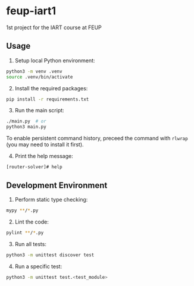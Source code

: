 # feup-iart1
1st project for the IART course at FEUP

## Usage

1. Setup local Python environment:

```bash
python3 -m venv .venv
source .venv/bin/activate
```

2. Install the required packages:

```bash
pip install -r requirements.txt
```

3. Run the main script:

```bash
./main.py  # or
python3 main.py
```

To enable persistent command history, preceed the command with `rlwrap` (you may need to install it first).

4. Print the help message:

```
[router-solver]# help
```

## Development Environment

1. Perform static type checking:

```bash
mypy **/*.py
```

2. Lint the code:

```bash
pylint **/*.py
```

3. Run all tests:

```bash
python3 -m unittest discover test
```

4. Run a specific test:

```bash
python3 -m unittest test.<test_module>
```